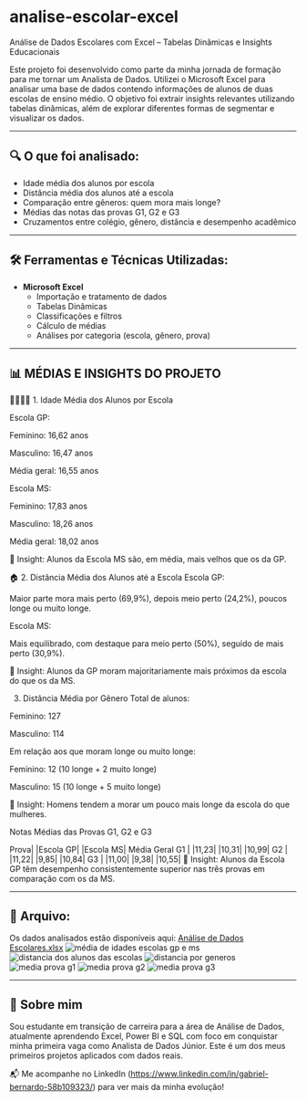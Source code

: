 # analise-escolar-excel

Análise de Dados Escolares com Excel – Tabelas Dinâmicas e Insights Educacionais

Este projeto foi desenvolvido como parte da minha jornada de formação para me tornar um Analista de Dados. Utilizei o Microsoft Excel para analisar uma base de dados contendo informações de alunos de duas escolas de ensino médio. O objetivo foi extrair insights relevantes utilizando tabelas dinâmicas, além de explorar diferentes formas de segmentar e visualizar os dados.

---

## 🔍 O que foi analisado:

- Idade média dos alunos por escola
- Distância média dos alunos até a escola
- Comparação entre gêneros: quem mora mais longe?
- Médias das notas das provas G1, G2 e G3
- Cruzamentos entre colégio, gênero, distância e desempenho acadêmico

---

## 🛠️ Ferramentas e Técnicas Utilizadas:

- **Microsoft Excel**
  - Importação e tratamento de dados
  - Tabelas Dinâmicas
  - Classificações e filtros
  - Cálculo de médias
  - Análises por categoria (escola, gênero, prova)

---

## 📊 MÉDIAS E INSIGHTS DO PROJETO
🧍‍♂️🧍‍♀️ 1. Idade Média dos Alunos por Escola

Escola GP:

Feminino: 16,62 anos

Masculino: 16,47 anos

Média geral: 16,55 anos

Escola MS:

Feminino: 17,83 anos

Masculino: 18,26 anos

Média geral: 18,02 anos

📌 Insight: Alunos da Escola MS são, em média, mais velhos que os da GP.

🏠 2. Distância Média dos Alunos até a Escola
Escola GP:

Maior parte mora mais perto (69,9%), depois meio perto (24,2%), poucos longe ou muito longe.

Escola MS:

Mais equilibrado, com destaque para meio perto (50%), seguido de mais perto (30,9%).

📌 Insight: Alunos da GP moram majoritariamente mais próximos da escola do que os da MS.

 3. Distância Média por Gênero
Total de alunos:

Feminino: 127

Masculino: 114

Em relação aos que moram longe ou muito longe:

Feminino: 12 (10 longe + 2 muito longe)

Masculino: 15 (10 longe + 5 muito longe)

📌 Insight: Homens tendem a morar um pouco mais longe da escola do que mulheres.

Notas Médias das Provas G1, G2 e G3

Prova| |Escola GP|  |Escola MS|	     Média Geral
G1	 |   |11,23|      |10,31|	         |10,99|
G2	 |   |11,22|      |9,85|           |10,84|
G3	 |   |11,00|      |9,38|           |10,55|
📌 Insight: Alunos da Escola GP têm desempenho consistentemente superior nas três provas em comparação com os da MS.

- - -

## 📁 Arquivo:

Os dados analisados estão disponíveis aqui: 
[Análise de Dados Escolares.xlsx](https://github.com/user-attachments/files/19751545/Analise.de.Dados.Escolares.xlsx)
![média de idades escolas gp e ms](https://github.com/user-attachments/assets/aff5feea-beec-42e0-8ced-75294820eb8a)
![distancia dos alunos das escolas](https://github.com/user-attachments/assets/cb92d594-8bfd-43fb-b51e-735bad925f80)
![distancia por generos](https://github.com/user-attachments/assets/7d387251-0332-4756-a4ef-8839e9fdf806)
![media prova g1](https://github.com/user-attachments/assets/1f1f6050-244a-427c-bb6c-afe1854d5731)
![media prova g2](https://github.com/user-attachments/assets/36cddbc9-94d3-4737-8d35-d0939d8f4b15)
![media prova g3](https://github.com/user-attachments/assets/40e28c0a-0461-4e13-89c2-54a62893831f)






---

## 🚀 Sobre mim

Sou estudante em transição de carreira para a área de Análise de Dados, atualmente aprendendo Excel, Power BI e SQL com foco em conquistar minha primeira vaga como Analista de Dados Júnior. Este é um dos meus primeiros projetos aplicados com dados reais.

📬 Me acompanhe no LinkedIn (https://www.linkedin.com/in/gabriel-bernardo-58b109323/) para ver mais da minha evolução!
